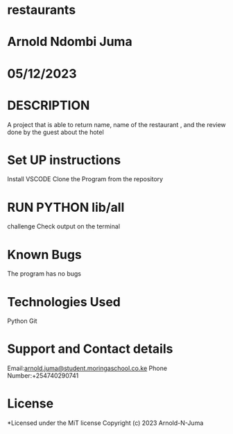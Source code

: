 # restaurants
# Arnold Ndombi Juma
# 05/12/2023

# DESCRIPTION
A project that is able to return name, name of the restaurant , and the review done by the guest about the hotel

# Set UP instructions
Install VSCODE 
Clone the Program from the repository 
  # RUN PYTHON lib/all
challenge Check output on the terminal

# Known Bugs
The program has no bugs

# Technologies Used
Python Git

# Support and Contact details
Email:arnold.juma@student.moringaschool.co.ke Phone Number:+254740290741

# License
*Licensed under the MiT license Copyright (c) 2023 Arnold-N-Juma